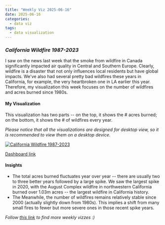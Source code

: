```yaml
---
title: "Weekly Viz 2025-06-16"
date: 2025-06-16
categories:
  - data viz
tags:
  - data visualization
---
```


### *California Wildfire 1987-2023*

I saw on the news last week that the smoke from wildfire in Canada significantly impacted air quality in Central and Southern Europe. Clearly, wildfire is a disaster that not only influences local residents but have global impacts. We've also had several pretty bad wildfires these years in California, for example, the very heartbroken one in LA earlier this year. Therefore, my visualization this week focuses on the number of wildfires and acres burned since 1980s.  


#### My Visualization

This visualization has two parts -- on the top, it shows the # acres burned; on the bottom, it shows the # of wildfires every year.   

*Please notice that all the visualizations are designed for desktop view, so it is recommended to view them on a desktop device.*  

<div class='tableauPlaceholder' id='viz1750138367683' style='position: relative'>
  <noscript><a href='#'>
    <img alt='California Wildfire 1987-2023 ' src='https:&#47;&#47;public.tableau.com&#47;static&#47;images&#47;20&#47;20250616CaliforniaWildfire1987-2023&#47;CaliforniaWildfire1987-2023&#47;1_rss.png' style='border: none' />
  </a></noscript>
  <object class='tableauViz'  style='display:none;'>
    <param name='host_url' value='https%3A%2F%2Fpublic.tableau.com%2F' />
    <param name='embed_code_version' value='3' />
    <param name='site_root' value='' />
    <param name='name' value='20250616CaliforniaWildfire1987-2023&#47;CaliforniaWildfire1987-2023' />
    <param name='tabs' value='no' />
    <param name='toolbar' value='yes' />
    <param name='static_image' value='https:&#47;&#47;public.tableau.com&#47;static&#47;images&#47;20&#47;20250616CaliforniaWildfire1987-2023&#47;CaliforniaWildfire1987-2023&#47;1.png' />
    <param name='animate_transition' value='yes' />
    <param name='display_static_image' value='yes' />
    <param name='display_spinner' value='yes' />
    <param name='display_overlay' value='yes' />
    <param name='display_count' value='yes' />
    <param name='language' value='en-US' />
    <param name='filter' value='publish=yes' />
  </object></div>           
  <script type='text/javascript'>        
    var divElement = document.getElementById('viz1750138367683');         
    var vizElement = divElement.getElementsByTagName('object')[0];         
    if ( divElement.offsetWidth > 800 ) { vizElement.style.width='800px';vizElement.style.height='627px';} else if ( divElement.offsetWidth > 500 ) { vizElement.style.width='800px';vizElement.style.height='627px';} else { vizElement.style.width='100%';vizElement.style.height='727px';}             
    var scriptElement = document.createElement('script');   
    scriptElement.src = 'https://public.tableau.com/javascripts/api/viz_v1.js';       
    vizElement.parentNode.insertBefore(scriptElement, vizElement);            
  </script>


[Dashboard link](https://public.tableau.com/views/20250616CaliforniaWildfire1987-2023/CaliforniaWildfire1987-2023?:language=en-US&publish=yes&:sid=&:redirect=auth&:display_count=n&:origin=viz_share_link)

#### Insights
* The total acres burned fluctuates year over year -- there are usually two to three better years followed by a large spike. We saw the largest spike in 2020, with the August Complex wildfire in northwestern California burned over 1.03m acres -- the largest wildfire in California history.   
* The Meanwhile, the number of wildfires remains relatively stable since 2000 (actually slightly down from 1980s). This implies a shift from many small fires to fewer but more severe ones in those recent spike years.  

*Follow [this link](https://yudong-94.github.io/personal-website/project/WeeklyViz2025/) to find more weekly vizzes :)*
